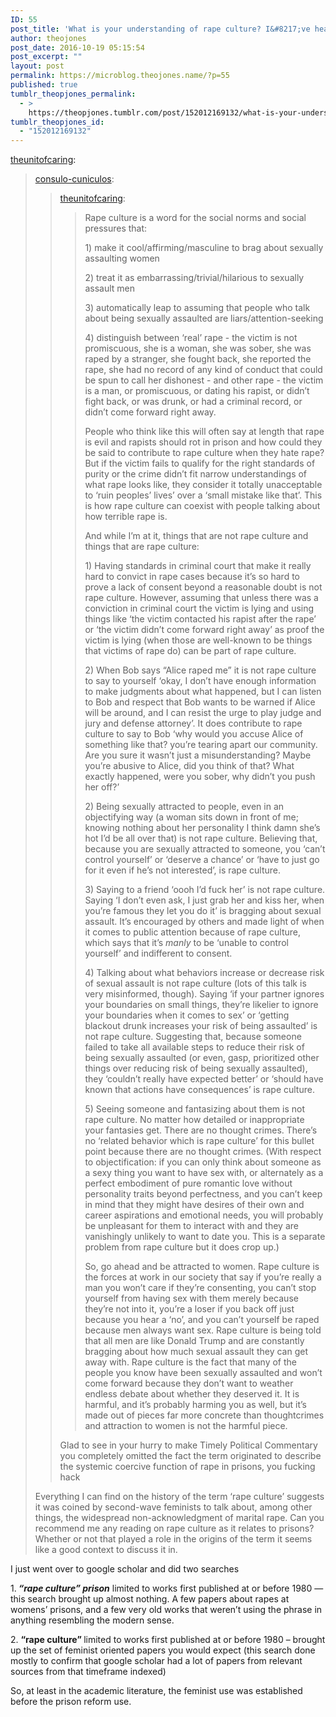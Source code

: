 ```yaml
---
ID: 55
post_title: 'What is your understanding of rape culture? I&#8217;ve heard people throw this term around but never felt like I properly understood it. People get upset about rape jokes &#8211; which seems fair as they are potentially insensitive, but I&#8217;ve also seen people accuse men of objectifying women and contributing to rape culture for what seems like little more than stating they are attracted to specific women. As a man, how can I be attracted to a woman without objectifying her?'
author: theojones
post_date: 2016-10-19 05:15:54
post_excerpt: ""
layout: post
permalink: https://microblog.theojones.name/?p=55
published: true
tumblr_theopjones_permalink:
  - >
    https://theopjones.tumblr.com/post/152012169132/what-is-your-understanding-of-rape-culture-ive
tumblr_theopjones_id:
  - "152012169132"
---
```

<p><a href="http://theunitofcaring.tumblr.com/post/152009043081/what-is-your-understanding-of-rape-culture-ive" class="tumblr_blog">theunitofcaring</a>:</p>
<blockquote>
<p><a href="http://consulo-cuniculos.tumblr.com/post/151997495202/what-is-your-understanding-of-rape-culture-ive" class="tumblr_blog">consulo-cuniculos</a>:</p>
<blockquote><p><a class="tumblr_blog" href="http://theunitofcaring.tumblr.com/post/151988996776/what-is-your-understanding-of-rape-culture-ive">theunitofcaring</a>:</p>

<blockquote><p>Rape culture is a word for the social norms and social pressures that:<br /></p><p>1) make it cool/affirming/masculine to brag about sexually assaulting women</p><p>2) treat it as embarrassing/trivial/hilarious to sexually assault men</p><p>3) automatically leap to assuming that people who talk about being sexually assaulted are liars/attention-seeking</p><p>4) distinguish between ‘real’ rape - the victim is not promiscuous, she is a woman, she was sober, she was raped by a stranger, she fought back, she reported the rape, she had no record of any kind of conduct that could be spun to call her dishonest - and other rape - the victim is a man, or promiscuous, or dating his rapist, or didn’t fight back, or was drunk, or had a criminal record, or didn’t come forward right away. </p><p>People who think like this will often say at length that rape is evil and rapists should rot in prison and how could they be said to contribute to rape culture when they hate rape? But if the victim fails to qualify for the right standards of purity or the crime didn’t fit narrow understandings of what rape looks like, they consider it totally unacceptable to ‘ruin peoples’ lives’ over a ‘small mistake like that’. This is how rape culture can coexist with people talking about how terrible rape is.</p><p>And while I’m at it, things that are not rape culture and things that are rape culture:</p><p>1) Having standards in criminal court that make it really hard to convict in rape cases because it’s so hard to prove a lack of consent beyond a reasonable doubt is not rape culture. However, assuming that unless there was a conviction in criminal court the victim is lying and using things like ‘the victim contacted his rapist after the rape’ or ‘the victim didn’t come forward right away’ as proof the victim is lying (when those are well-known to be things that victims of rape do) can be part of rape culture.</p><p>2) When Bob says “Alice raped me” it is not rape culture to say to yourself ‘okay, I don’t have enough information to make judgments about what happened, but I can listen to Bob and respect that Bob wants to be warned if Alice will be around, and I can resist the urge to play judge and jury and defense attorney’. It does contribute to rape culture to say to Bob ‘why would you accuse Alice of something like that? you’re tearing apart our community. Are you sure it wasn’t just a misunderstanding? Maybe you’re abusive to Alice, did you think of that? What exactly happened, were you sober, why didn’t you push her off?’ </p><p>2) Being sexually attracted to people, even in an objectifying way (a woman sits down in front of me; knowing nothing about her personality I think damn she’s hot I’d be all over that) is not rape culture. Believing that, because you are sexually attracted to someone, you ‘can’t control yourself’ or ‘deserve a chance’ or ‘have to just go for it even if he’s not interested’, is rape culture.</p><p>3) Saying to a friend ‘oooh I’d fuck her’ is not rape culture. Saying ‘I don’t even ask, I just grab her and kiss her, when you’re famous they let you do it’ is bragging about sexual assault. It’s encouraged by others and made light of when it comes to public attention because of rape culture, which says that it’s <i>manly</i> to be ‘unable to control yourself’ and indifferent to consent.</p><p>4) Talking about what behaviors increase or decrease risk of sexual assault is not rape culture (lots of this talk is very misinformed, though). Saying ‘if your partner ignores your boundaries on small things, they’re likelier to ignore your boundaries when it comes to sex’ or ‘getting blackout drunk increases your risk of being assaulted’ is not rape culture. Suggesting that, because someone failed to take all available steps to reduce their risk of being sexually assaulted (or even, gasp, prioritized other things over reducing risk of being sexually assaulted), they ‘couldn’t really have expected better’ or ‘should have known that actions have consequences’ is rape culture.</p><p>5) Seeing someone and fantasizing about them is not rape culture. No matter how detailed or inappropriate your fantasies get. There are no thought crimes. There’s no ‘related behavior which is rape culture’ for this bullet point because there are no thought crimes. (With respect to objectification: if you can only think about someone as a sexy thing you want to have sex with, or alternately as a perfect embodiment of pure romantic love without personality traits beyond perfectness, and you can’t keep in mind that they might have desires of their own and career aspirations and emotional needs, you will probably be unpleasant for them to interact with and they are vanishingly unlikely to want to date you. This is a separate problem from rape culture but it does crop up.)</p><p>So, go ahead and be attracted to women. Rape culture is the forces at work in our society that say if you’re really a man you won’t care if they’re consenting, you can’t stop yourself from having sex with them merely because they’re not into it, you’re a loser if you back off just because you hear a ‘no’, and you can’t yourself be raped because men always want sex. Rape culture is being told that all men are like Donald Trump and are constantly bragging about how much sexual assault they can get away with. Rape culture is the fact that many of the people you know have been sexually assaulted and won’t come forward because they don’t want to weather endless debate about whether they deserved it. It is harmful, and it’s probably harming you as well, but it’s made out of pieces far more concrete than thoughtcrimes and attraction to women is not the harmful piece.</p></blockquote><p>Glad to see in your hurry to make Timely Political Commentary you completely omitted the fact the term originated to describe the systemic coercive function of rape in prisons, you fucking hack</p></blockquote>
<p>Everything I can find on the history of the term ‘rape culture’ suggests it was coined by second-wave feminists to talk about, among other things, the widespread non-acknowledgment of marital rape. Can you recommend me any reading on rape culture as it relates to prisons? Whether or not that played a role in the origins of the term it seems like a good context to discuss it in.</p>
</blockquote>
<p>I just went over to google scholar and did two searches </p><p>1.<b> <i>“rape culture” prison</i></b> limited to works first published at or before 1980 — this search brought up almost nothing. A few papers about rapes at womens’ prisons, and a few very old works that weren’t using the phrase in anything resembling the modern sense. </p><p>2. <b>“rape culture” </b>limited to works first published at or before 1980 – brought up the set of feminist oriented papers you would expect (this search done mostly to confirm that google scholar had a lot of papers from relevant sources from that timeframe indexed) </p><p>So, at least in the academic literature, the feminist use was established before the prison reform use. </p>